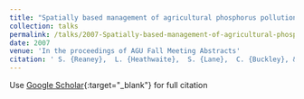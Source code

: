 ```yaml
---
title: "Spatially based management of agricultural phosphorus pollution from diffuse sources: the SCIMAP risk based approach"
collection: talks
permalink: /talks/2007-Spatially-based-management-of-agricultural-phosphorus-pollution-from-diffuse-sources-the-SCIMAP-risk-based-approach
date: 2007
venue: 'In the proceedings of AGU Fall Meeting Abstracts'
citation: ' S. {Reaney},  L. {Heathwaite},  S. {Lane},  C. {Buckley}, &quot;Spatially based management of agricultural phosphorus pollution from diffuse sources: the SCIMAP risk based approach.&quot; In the proceedings of AGU Fall Meeting Abstracts, 2007.'
---
```

Use [Google Scholar](https://scholar.google.com/scholar?q=Spatially+based+management+of+agricultural+phosphorus+pollution+from+diffuse+sources:+the+SCIMAP+risk+based+approach){:target="_blank"} for full citation